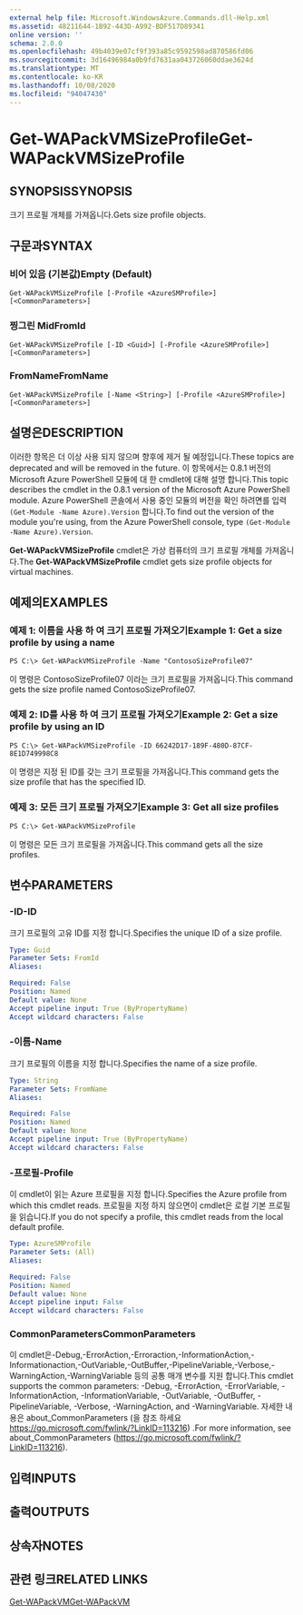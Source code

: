 ```yaml
---
external help file: Microsoft.WindowsAzure.Commands.dll-Help.xml
ms.assetid: 48211644-1B92-443D-A992-BDF517D89341
online version: ''
schema: 2.0.0
ms.openlocfilehash: 49b4039e07cf9f393a85c9592598ad870586fd06
ms.sourcegitcommit: 3d16496984a0b9fd7631aa043726060ddae3624d
ms.translationtype: MT
ms.contentlocale: ko-KR
ms.lasthandoff: 10/08/2020
ms.locfileid: "94047430"
---
```

# <span data-ttu-id="37c7d-101">Get-WAPackVMSizeProfile</span><span class="sxs-lookup"><span data-stu-id="37c7d-101">Get-WAPackVMSizeProfile</span></span>

## <span data-ttu-id="37c7d-102">SYNOPSIS</span><span class="sxs-lookup"><span data-stu-id="37c7d-102">SYNOPSIS</span></span>
<span data-ttu-id="37c7d-103">크기 프로필 개체를 가져옵니다.</span><span class="sxs-lookup"><span data-stu-id="37c7d-103">Gets size profile objects.</span></span>

## <span data-ttu-id="37c7d-104">구문과</span><span class="sxs-lookup"><span data-stu-id="37c7d-104">SYNTAX</span></span>

### <span data-ttu-id="37c7d-105">비어 있음 (기본값)</span><span class="sxs-lookup"><span data-stu-id="37c7d-105">Empty (Default)</span></span>
```
Get-WAPackVMSizeProfile [-Profile <AzureSMProfile>] [<CommonParameters>]
```

### <span data-ttu-id="37c7d-106">찡그린 Mid</span><span class="sxs-lookup"><span data-stu-id="37c7d-106">FromId</span></span>
```
Get-WAPackVMSizeProfile [-ID <Guid>] [-Profile <AzureSMProfile>] [<CommonParameters>]
```

### <span data-ttu-id="37c7d-107">FromName</span><span class="sxs-lookup"><span data-stu-id="37c7d-107">FromName</span></span>
```
Get-WAPackVMSizeProfile [-Name <String>] [-Profile <AzureSMProfile>] [<CommonParameters>]
```

## <span data-ttu-id="37c7d-108">설명은</span><span class="sxs-lookup"><span data-stu-id="37c7d-108">DESCRIPTION</span></span>
<span data-ttu-id="37c7d-109">이러한 항목은 더 이상 사용 되지 않으며 향후에 제거 될 예정입니다.</span><span class="sxs-lookup"><span data-stu-id="37c7d-109">These topics are deprecated and will be removed in the future.</span></span>
<span data-ttu-id="37c7d-110">이 항목에서는 0.8.1 버전의 Microsoft Azure PowerShell 모듈에 대 한 cmdlet에 대해 설명 합니다.</span><span class="sxs-lookup"><span data-stu-id="37c7d-110">This topic describes the cmdlet in the 0.8.1 version of the Microsoft Azure PowerShell module.</span></span>
<span data-ttu-id="37c7d-111">Azure PowerShell 콘솔에서 사용 중인 모듈의 버전을 확인 하려면를 입력 `(Get-Module -Name Azure).Version` 합니다.</span><span class="sxs-lookup"><span data-stu-id="37c7d-111">To find out the version of the module you're using, from the Azure PowerShell console, type `(Get-Module -Name Azure).Version`.</span></span>

<span data-ttu-id="37c7d-112">**Get-WAPackVMSizeProfile** cmdlet은 가상 컴퓨터의 크기 프로필 개체를 가져옵니다.</span><span class="sxs-lookup"><span data-stu-id="37c7d-112">The **Get-WAPackVMSizeProfile** cmdlet gets size profile objects for virtual machines.</span></span>

## <span data-ttu-id="37c7d-113">예제의</span><span class="sxs-lookup"><span data-stu-id="37c7d-113">EXAMPLES</span></span>

### <span data-ttu-id="37c7d-114">예제 1: 이름을 사용 하 여 크기 프로필 가져오기</span><span class="sxs-lookup"><span data-stu-id="37c7d-114">Example 1: Get a size profile by using a name</span></span>
```
PS C:\> Get-WAPackVMSizeProfile -Name "ContosoSizeProfile07"
```

<span data-ttu-id="37c7d-115">이 명령은 ContosoSizeProfile07 이라는 크기 프로필을 가져옵니다.</span><span class="sxs-lookup"><span data-stu-id="37c7d-115">This command gets the size profile named ContosoSizeProfile07.</span></span>

### <span data-ttu-id="37c7d-116">예제 2: ID를 사용 하 여 크기 프로필 가져오기</span><span class="sxs-lookup"><span data-stu-id="37c7d-116">Example 2: Get a size profile by using an ID</span></span>
```
PS C:\> Get-WAPackVMSizeProfile -ID 66242D17-189F-480D-87CF-8E1D749998C8
```

<span data-ttu-id="37c7d-117">이 명령은 지정 된 ID를 갖는 크기 프로필을 가져옵니다.</span><span class="sxs-lookup"><span data-stu-id="37c7d-117">This command gets the size profile that has the specified ID.</span></span>

### <span data-ttu-id="37c7d-118">예제 3: 모든 크기 프로필 가져오기</span><span class="sxs-lookup"><span data-stu-id="37c7d-118">Example 3: Get all size profiles</span></span>
```
PS C:\> Get-WAPackVMSizeProfile
```

<span data-ttu-id="37c7d-119">이 명령은 모든 크기 프로필을 가져옵니다.</span><span class="sxs-lookup"><span data-stu-id="37c7d-119">This command gets all the size profiles.</span></span>

## <span data-ttu-id="37c7d-120">변수</span><span class="sxs-lookup"><span data-stu-id="37c7d-120">PARAMETERS</span></span>

### <span data-ttu-id="37c7d-121">-ID</span><span class="sxs-lookup"><span data-stu-id="37c7d-121">-ID</span></span>
<span data-ttu-id="37c7d-122">크기 프로필의 고유 ID를 지정 합니다.</span><span class="sxs-lookup"><span data-stu-id="37c7d-122">Specifies the unique ID of a size profile.</span></span>

```yaml
Type: Guid
Parameter Sets: FromId
Aliases:

Required: False
Position: Named
Default value: None
Accept pipeline input: True (ByPropertyName)
Accept wildcard characters: False
```

### <span data-ttu-id="37c7d-123">-이름</span><span class="sxs-lookup"><span data-stu-id="37c7d-123">-Name</span></span>
<span data-ttu-id="37c7d-124">크기 프로필의 이름을 지정 합니다.</span><span class="sxs-lookup"><span data-stu-id="37c7d-124">Specifies the name of a size profile.</span></span>

```yaml
Type: String
Parameter Sets: FromName
Aliases:

Required: False
Position: Named
Default value: None
Accept pipeline input: True (ByPropertyName)
Accept wildcard characters: False
```

### <span data-ttu-id="37c7d-125">-프로필</span><span class="sxs-lookup"><span data-stu-id="37c7d-125">-Profile</span></span>
<span data-ttu-id="37c7d-126">이 cmdlet이 읽는 Azure 프로필을 지정 합니다.</span><span class="sxs-lookup"><span data-stu-id="37c7d-126">Specifies the Azure profile from which this cmdlet reads.</span></span>
<span data-ttu-id="37c7d-127">프로필을 지정 하지 않으면이 cmdlet은 로컬 기본 프로필을 읽습니다.</span><span class="sxs-lookup"><span data-stu-id="37c7d-127">If you do not specify a profile, this cmdlet reads from the local default profile.</span></span>

```yaml
Type: AzureSMProfile
Parameter Sets: (All)
Aliases:

Required: False
Position: Named
Default value: None
Accept pipeline input: False
Accept wildcard characters: False
```

### <span data-ttu-id="37c7d-128">CommonParameters</span><span class="sxs-lookup"><span data-stu-id="37c7d-128">CommonParameters</span></span>
<span data-ttu-id="37c7d-129">이 cmdlet은-Debug,-ErrorAction,-Erroraction,-InformationAction,-Informationaction,-OutVariable,-OutBuffer,-PipelineVariable,-Verbose,-WarningAction,-WarningVariable 등의 공통 매개 변수를 지원 합니다.</span><span class="sxs-lookup"><span data-stu-id="37c7d-129">This cmdlet supports the common parameters: -Debug, -ErrorAction, -ErrorVariable, -InformationAction, -InformationVariable, -OutVariable, -OutBuffer, -PipelineVariable, -Verbose, -WarningAction, and -WarningVariable.</span></span> <span data-ttu-id="37c7d-130">자세한 내용은 about_CommonParameters (을 참조 하세요 https://go.microsoft.com/fwlink/?LinkID=113216) .</span><span class="sxs-lookup"><span data-stu-id="37c7d-130">For more information, see about_CommonParameters (https://go.microsoft.com/fwlink/?LinkID=113216).</span></span>

## <span data-ttu-id="37c7d-131">입력</span><span class="sxs-lookup"><span data-stu-id="37c7d-131">INPUTS</span></span>

## <span data-ttu-id="37c7d-132">출력</span><span class="sxs-lookup"><span data-stu-id="37c7d-132">OUTPUTS</span></span>

## <span data-ttu-id="37c7d-133">상속자</span><span class="sxs-lookup"><span data-stu-id="37c7d-133">NOTES</span></span>

## <span data-ttu-id="37c7d-134">관련 링크</span><span class="sxs-lookup"><span data-stu-id="37c7d-134">RELATED LINKS</span></span>

[<span data-ttu-id="37c7d-135">Get-WAPackVM</span><span class="sxs-lookup"><span data-stu-id="37c7d-135">Get-WAPackVM</span></span>](./Get-WAPackVM.md)


